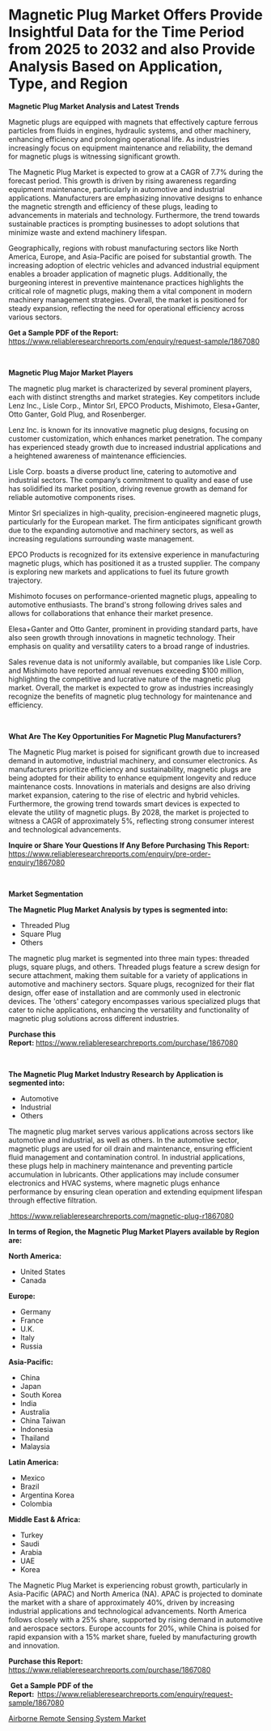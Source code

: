<p><h1>Magnetic Plug Market Offers Provide Insightful Data for the Time Period from 2025 to 2032 and also Provide Analysis Based on Application, Type, and Region</h1></p><p><strong>Magnetic Plug Market Analysis and Latest Trends</strong></p>
<p><p>Magnetic plugs are equipped with magnets that effectively capture ferrous particles from fluids in engines, hydraulic systems, and other machinery, enhancing efficiency and prolonging operational life. As industries increasingly focus on equipment maintenance and reliability, the demand for magnetic plugs is witnessing significant growth.</p><p>The Magnetic Plug Market is expected to grow at a CAGR of 7.7% during the forecast period. This growth is driven by rising awareness regarding equipment maintenance, particularly in automotive and industrial applications. Manufacturers are emphasizing innovative designs to enhance the magnetic strength and efficiency of these plugs, leading to advancements in materials and technology. Furthermore, the trend towards sustainable practices is prompting businesses to adopt solutions that minimize waste and extend machinery lifespan.</p><p>Geographically, regions with robust manufacturing sectors like North America, Europe, and Asia-Pacific are poised for substantial growth. The increasing adoption of electric vehicles and advanced industrial equipment enables a broader application of magnetic plugs. Additionally, the burgeoning interest in preventive maintenance practices highlights the critical role of magnetic plugs, making them a vital component in modern machinery management strategies. Overall, the market is positioned for steady expansion, reflecting the need for operational efficiency across various sectors.</p></p>
<p><strong>Get a Sample PDF of the Report:&nbsp;</strong> <a href="https://www.reliableresearchreports.com/enquiry/request-sample/1867080?utm_campaign=2222&utm_medium=2&utm_source=Github&utm_content=ia&utm_term=22022025&utm_id=magnetic-plug">https://www.reliableresearchreports.com/enquiry/request-sample/1867080</a></p>
<p>&nbsp;</p>
<p><strong>Magnetic Plug Major Market Players</strong></p>
<p><p>The magnetic plug market is characterized by several prominent players, each with distinct strengths and market strategies. Key competitors include Lenz Inc., Lisle Corp., Mintor Srl, EPCO Products, Mishimoto, Elesa+Ganter, Otto Ganter, Gold Plug, and Rosenberger. </p><p>Lenz Inc. is known for its innovative magnetic plug designs, focusing on customer customization, which enhances market penetration. The company has experienced steady growth due to increased industrial applications and a heightened awareness of maintenance efficiencies.</p><p>Lisle Corp. boasts a diverse product line, catering to automotive and industrial sectors. The company’s commitment to quality and ease of use has solidified its market position, driving revenue growth as demand for reliable automotive components rises.</p><p>Mintor Srl specializes in high-quality, precision-engineered magnetic plugs, particularly for the European market. The firm anticipates significant growth due to the expanding automotive and machinery sectors, as well as increasing regulations surrounding waste management.</p><p>EPCO Products is recognized for its extensive experience in manufacturing magnetic plugs, which has positioned it as a trusted supplier. The company is exploring new markets and applications to fuel its future growth trajectory.</p><p>Mishimoto focuses on performance-oriented magnetic plugs, appealing to automotive enthusiasts. The brand's strong following drives sales and allows for collaborations that enhance their market presence.</p><p>Elesa+Ganter and Otto Ganter, prominent in providing standard parts, have also seen growth through innovations in magnetic technology. Their emphasis on quality and versatility caters to a broad range of industries.</p><p>Sales revenue data is not uniformly available, but companies like Lisle Corp. and Mishimoto have reported annual revenues exceeding $100 million, highlighting the competitive and lucrative nature of the magnetic plug market. Overall, the market is expected to grow as industries increasingly recognize the benefits of magnetic plug technology for maintenance and efficiency.</p></p>
<p>&nbsp;</p>
<p><strong>What Are The Key Opportunities For Magnetic Plug Manufacturers?</strong></p>
<p><p>The Magnetic Plug market is poised for significant growth due to increased demand in automotive, industrial machinery, and consumer electronics. As manufacturers prioritize efficiency and sustainability, magnetic plugs are being adopted for their ability to enhance equipment longevity and reduce maintenance costs. Innovations in materials and designs are also driving market expansion, catering to the rise of electric and hybrid vehicles. Furthermore, the growing trend towards smart devices is expected to elevate the utility of magnetic plugs. By 2028, the market is projected to witness a CAGR of approximately 5%, reflecting strong consumer interest and technological advancements.</p></p>
<p><strong>Inquire or Share Your Questions If Any Before Purchasing This Report:</strong> <a href="https://www.reliableresearchreports.com/enquiry/pre-order-enquiry/1867080?utm_campaign=2222&utm_medium=2&utm_source=Github&utm_content=ia&utm_term=22022025&utm_id=magnetic-plug">https://www.reliableresearchreports.com/enquiry/pre-order-enquiry/1867080</a></p>
<p>&nbsp;</p>
<p><strong>Market Segmentation</strong></p>
<p><strong>The Magnetic Plug Market Analysis by types is segmented into:</strong></p>
<p><ul><li>Threaded Plug</li><li>Square Plug</li><li>Others</li></ul></p>
<p><p>The magnetic plug market is segmented into three main types: threaded plugs, square plugs, and others. Threaded plugs feature a screw design for secure attachment, making them suitable for a variety of applications in automotive and machinery sectors. Square plugs, recognized for their flat design, offer ease of installation and are commonly used in electronic devices. The 'others' category encompasses various specialized plugs that cater to niche applications, enhancing the versatility and functionality of magnetic plug solutions across different industries.</p></p>
<p><strong>Purchase this Report:&nbsp;</strong><a href="https://www.reliableresearchreports.com/purchase/1867080?utm_campaign=2222&utm_medium=2&utm_source=Github&utm_content=ia&utm_term=22022025&utm_id=magnetic-plug">https://www.reliableresearchreports.com/purchase/1867080</a></p>
<p>&nbsp;</p>
<p><strong>The Magnetic Plug Market Industry Research by Application is segmented into:</strong></p>
<p><ul><li>Automotive</li><li>Industrial</li><li>Others</li></ul></p>
<p><p>The magnetic plug market serves various applications across sectors like automotive and industrial, as well as others. In the automotive sector, magnetic plugs are used for oil drain and maintenance, ensuring efficient fluid management and contamination control. In industrial applications, these plugs help in machinery maintenance and preventing particle accumulation in lubricants. Other applications may include consumer electronics and HVAC systems, where magnetic plugs enhance performance by ensuring clean operation and extending equipment lifespan through effective filtration.</p></p>
<p><a href="https://www.reliableresearchreports.com/magnetic-plug-r1867080?utm_campaign=2222&utm_medium=2&utm_source=Github&utm_content=ia&utm_term=22022025&utm_id=magnetic-plug">&nbsp;https://www.reliableresearchreports.com/magnetic-plug-r1867080</a></p>
<p><strong>In terms of Region, the Magnetic Plug Market Players available by Region are:</strong></p>
<p>
    <p> <strong> North America: </strong>
        <ul>
            <li>United States</li>
            <li>Canada</li>
        </ul>
        </p> 
    <p> <strong> Europe: </strong>
        <ul>
            <li>Germany</li>
            <li>France</li>
            <li>U.K.</li>
            <li>Italy</li>
            <li>Russia</li>
        </ul>
        </p> 
    <p> <strong> Asia-Pacific: </strong>
        <ul>
            <li>China</li>
            <li>Japan</li>
            <li>South Korea</li>
            <li>India</li>
            <li>Australia</li>
            <li>China Taiwan</li>
            <li>Indonesia</li>
            <li>Thailand</li>
            <li>Malaysia</li>
        </ul>
        </p> 
    <p> <strong> Latin America: </strong>
        <ul>
            <li>Mexico</li>
            <li>Brazil</li>
            <li>Argentina Korea</li>
            <li>Colombia</li>
        </ul>
        </p> 
    <p> <strong> Middle East & Africa: </strong>
        <ul>
            <li>Turkey</li>
            <li>Saudi</li>
            <li>Arabia</li>
            <li>UAE</li>
            <li>Korea</li>
        </ul>
    </p>
    </p>
<p><p>The Magnetic Plug Market is experiencing robust growth, particularly in Asia-Pacific (APAC) and North America (NA). APAC is projected to dominate the market with a share of approximately 40%, driven by increasing industrial applications and technological advancements. North America follows closely with a 25% share, supported by rising demand in automotive and aerospace sectors. Europe accounts for 20%, while China is poised for rapid expansion with a 15% market share, fueled by manufacturing growth and innovation.</p></p>
<p><strong>Purchase this Report: </strong><a href="https://www.reliableresearchreports.com/purchase/1867080?utm_campaign=2222&utm_medium=2&utm_source=Github&utm_content=ia&utm_term=22022025&utm_id=magnetic-plug">https://www.reliableresearchreports.com/purchase/1867080</a></p>
<p>&nbsp;<strong>Get a Sample PDF of the Report:&nbsp;&nbsp;</strong><a href="https://www.reliableresearchreports.com/enquiry/request-sample/1867080?utm_campaign=2222&utm_medium=2&utm_source=Github&utm_content=ia&utm_term=22022025&utm_id=magnetic-plug">https://www.reliableresearchreports.com/enquiry/request-sample/1867080</a></p>
<p><strong></strong></p>
<p><p><a href="https://github.com/SamiaChowdhury801/Market-Research-Report-List-1/blob/main/airborne-remote-sensing-system-market.md?utm_campaign=2222&utm_medium=2&utm_source=Github&utm_content=ia&utm_term=22022025&utm_id=magnetic-plug">Airborne Remote Sensing System Market</a></p></p>